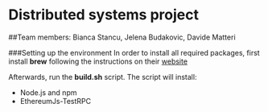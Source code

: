 # Distributed systems project
##Team members: Bianca Stancu, Jelena Budakovic, Davide Matteri

###Setting up the environment
In order to install all required packages, first install **brew** following the instructions on their [website](https://brew.sh/)

Afterwards, run the **build.sh** script. The script will install:
* Node.js and npm
* EthereumJs-TestRPC
